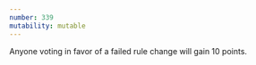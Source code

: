 ```yaml
---
number: 339
mutability: mutable
---
```


Anyone voting in favor of a failed rule change will gain 10 points.
